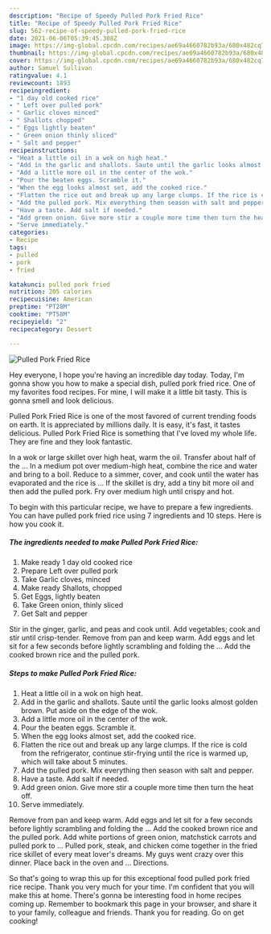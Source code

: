 ```yaml
---
description: "Recipe of Speedy Pulled Pork Fried Rice"
title: "Recipe of Speedy Pulled Pork Fried Rice"
slug: 562-recipe-of-speedy-pulled-pork-fried-rice
date: 2021-06-06T05:39:45.308Z
image: https://img-global.cpcdn.com/recipes/ae69a4660782b93a/680x482cq70/pulled-pork-fried-rice-recipe-main-photo.jpg
thumbnail: https://img-global.cpcdn.com/recipes/ae69a4660782b93a/680x482cq70/pulled-pork-fried-rice-recipe-main-photo.jpg
cover: https://img-global.cpcdn.com/recipes/ae69a4660782b93a/680x482cq70/pulled-pork-fried-rice-recipe-main-photo.jpg
author: Samuel Sullivan
ratingvalue: 4.1
reviewcount: 1893
recipeingredient:
- "1 day old cooked rice"
- " Left over pulled pork"
- " Garlic cloves minced"
- " Shallots chopped"
- " Eggs lightly beaten"
- " Green onion thinly sliced"
- " Salt and pepper"
recipeinstructions:
- "Heat a little oil in a wok on high heat."
- "Add in the garlic and shallots. Saute until the garlic looks almost golden brown. Put aside on the edge of the wok."
- "Add a little more oil in the center of the wok."
- "Pour the beaten eggs. Scramble it."
- "When the egg looks almost set, add the cooked rice."
- "Flatten the rice out and break up any large clumps. If the rice is cold from the refrigerator, continue stir-frying until the rice is warmed up, which will take about 5 minutes."
- "Add the pulled pork. Mix everything then season with salt and pepper."
- "Have a taste. Add salt if needed."
- "Add green onion. Give more stir a couple more time then turn the heat off."
- "Serve immediately."
categories:
- Recipe
tags:
- pulled
- pork
- fried

katakunci: pulled pork fried 
nutrition: 205 calories
recipecuisine: American
preptime: "PT28M"
cooktime: "PT58M"
recipeyield: "2"
recipecategory: Dessert

---
```



![Pulled Pork Fried Rice](https://img-global.cpcdn.com/recipes/ae69a4660782b93a/680x482cq70/pulled-pork-fried-rice-recipe-main-photo.jpg)

Hey everyone, I hope you're having an incredible day today. Today, I'm gonna show you how to make a special dish, pulled pork fried rice. One of my favorites food recipes. For mine, I will make it a little bit tasty. This is gonna smell and look delicious.

Pulled Pork Fried Rice is one of the most favored of current trending foods on earth. It is appreciated by millions daily. It is easy, it's fast, it tastes delicious. Pulled Pork Fried Rice is something that I've loved my whole life. They are fine and they look fantastic.

In a wok or large skillet over high heat, warm the oil. Transfer about half of the … In a medium pot over medium-high heat, combine the rice and water and bring to a boil. Reduce to a simmer, cover, and cook until the water has evaporated and the rice is … If the skillet is dry, add a tiny bit more oil and then add the pulled pork. Fry over medium high until crispy and hot.


To begin with this particular recipe, we have to prepare a few ingredients. You can have pulled pork fried rice using 7 ingredients and 10 steps. Here is how you cook it.

<!--inarticleads1-->

##### The ingredients needed to make Pulled Pork Fried Rice:

1. Make ready 1 day old cooked rice
1. Prepare  Left over pulled pork
1. Take  Garlic cloves, minced
1. Make ready  Shallots, chopped
1. Get  Eggs, lightly beaten
1. Take  Green onion, thinly sliced
1. Get  Salt and pepper


Stir in the ginger, garlic, and peas and cook until. Add vegetables; cook and stir until crisp-tender. Remove from pan and keep warm. Add eggs and let sit for a few seconds before lightly scrambling and folding the … Add the cooked brown rice and the pulled pork. 

<!--inarticleads2-->

##### Steps to make Pulled Pork Fried Rice:

1. Heat a little oil in a wok on high heat.
1. Add in the garlic and shallots. Saute until the garlic looks almost golden brown. Put aside on the edge of the wok.
1. Add a little more oil in the center of the wok.
1. Pour the beaten eggs. Scramble it.
1. When the egg looks almost set, add the cooked rice.
1. Flatten the rice out and break up any large clumps. If the rice is cold from the refrigerator, continue stir-frying until the rice is warmed up, which will take about 5 minutes.
1. Add the pulled pork. Mix everything then season with salt and pepper.
1. Have a taste. Add salt if needed.
1. Add green onion. Give more stir a couple more time then turn the heat off.
1. Serve immediately.


Remove from pan and keep warm. Add eggs and let sit for a few seconds before lightly scrambling and folding the … Add the cooked brown rice and the pulled pork. Add white portions of green onion, matchstick carrots and pulled pork to … Pulled pork, steak, and chicken come together in the fried rice skillet of every meat lover&#39;s dreams. My guys went crazy over this dinner. Place back in the oven and … Directions. 

So that's going to wrap this up for this exceptional food pulled pork fried rice recipe. Thank you very much for your time. I'm confident that you will make this at home. There's gonna be interesting food in home recipes coming up. Remember to bookmark this page in your browser, and share it to your family, colleague and friends. Thank you for reading. Go on get cooking!
